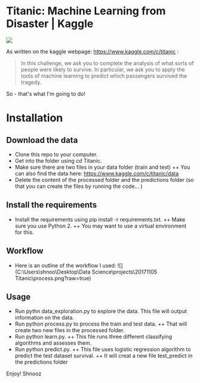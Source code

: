 # Titanic: Machine Learning from Disaster | Kaggle

![](https://wallpapercave.com/wp/haWUUOd.jpg?raw=true)

 As written on the kaggle webpage: https://www.kaggle.com/c/titanic :
 > In this challenge, we ask you to complete the analysis of what sorts of people were likely to survive. In particular, we ask you to apply the tools of machine learning to predict which passengers survived the tragedy.

 So - that's what I'm going to do!

# Installation
## Download the data
+ Clone this repo to your computer.
+ Get into the folder using cd Titanic.
+ Make sure there are two files in your data folder (train and test)
++ You can also find the data here: https://www.kaggle.com/c/titanic/data
+ Delete the content of the processed folder and the predictions folder (so that you can create the files by running the code... )

## Install the requirements
+ Install the requirements using pip install -r requirements.txt. 
++ Make sure you use Python 2.
++ You may want to use a virtual environment for this.

## Workflow
+ Here is an outline of the workflow I used:
![](C:\Users\shnoo\Desktop\Data Science\projects\‏20171105 Titanic\process.png?raw=true)

## Usage
+ Run pythn data_exploration.py to explore the data. This file will output information on the data.
+ Run python process.py to process the train and test data. 
++ That will create two new files in the processed folder.
+ Run python learn.py.
++ This file runs three different classifying algorithms and assesses them.
+ Run python predict.py.
++ This file uses logistic regression algorithm to predict the test dataset survival.
++ It will creat a new file test_predict in the predictions folder

Enjoy!
Shnooz